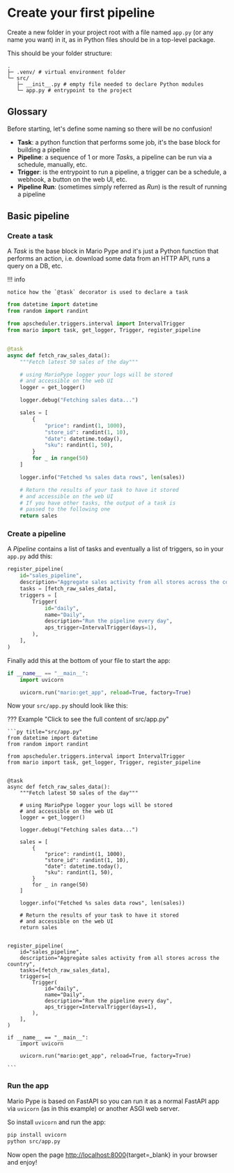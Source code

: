# Create your first pipeline

Create a new folder in your project root with
a file named `app.py` (or any name you want) in it,
as in Python files should be in a top-level package.

This should be your folder structure:

``` { .sh .no-copy }
.
├─ .venv/ # virtual environment folder
└─ src/
   ├─ __init__.py # empty file needed to declare Python modules
   └─ app.py # entrypoint to the project
```

## Glossary

Before starting, let's define some naming so there will be no confusion!

* **Task**: a python function that performs some job, it's the base block for building a pipeline
* **Pipeline**: a sequence of 1 or more *Task*s, a pipeline can be run via a schedule, manually, etc.
* **Trigger**: is the entrypoint to run a pipeline, a trigger can be a schedule, a webhook, a button on the web UI, etc.
* **Pipeline Run**: (sometimes simply referred as *Run*) is the result of running a pipeline

## Basic pipeline

### Create a task

A *Task* is the base block in Mario Pype and it's just a Python function that
performs an action, i.e. download some data from an HTTP API, runs a query on a DB, etc.

!!! info

    notice how the `@task` decorator is used to declare a task

```py title="src/app.py"
from datetime import datetime
from random import randint

from apscheduler.triggers.interval import IntervalTrigger
from mario import task, get_logger, Trigger, register_pipeline


@task
async def fetch_raw_sales_data():
    """Fetch latest 50 sales of the day"""

    # using MarioPype logger your logs will be stored
    # and accessible on the web UI
    logger = get_logger()

    logger.debug("Fetching sales data...")

    sales = [
        {
            "price": randint(1, 1000),
            "store_id": randint(1, 10),
            "date": datetime.today(),
            "sku": randint(1, 50),
        }
        for _ in range(50)
    ]

    logger.info("Fetched %s sales data rows", len(sales))

    # Return the results of your task to have it stored
    # and accessible on the web UI
    # If you have other tasks, the output of a task is
    # passed to the following one
    return sales
```

### Create a pipeline

A *Pipeline* contains a list of tasks and eventually a list of triggers,
so in your `app.py` add this:

```py title="src/app.py"
register_pipeline(
    id="sales_pipeline",
    description="Aggregate sales activity from all stores across the country",
    tasks = [fetch_raw_sales_data],
    triggers = [
        Trigger(
            id="daily",
            name="Daily",
            description="Run the pipeline every day",
            aps_trigger=IntervalTrigger(days=1),
        ),
    ],
)
```

Finally add this at the bottom of your file to start the app:

```py title="src/app.py"
if __name__ == "__main__":
    import uvicorn

    uvicorn.run("mario:get_app", reload=True, factory=True)
```

Now your `src/app.py` should look like this:

??? Example "Click to see the full content of src/app.py"

    ```py title="src/app.py"
    from datetime import datetime
    from random import randint

    from apscheduler.triggers.interval import IntervalTrigger
    from mario import task, get_logger, Trigger, register_pipeline


    @task
    async def fetch_raw_sales_data():
        """Fetch latest 50 sales of the day"""

        # using MarioPype logger your logs will be stored
        # and accessible on the web UI
        logger = get_logger()

        logger.debug("Fetching sales data...")

        sales = [
            {
                "price": randint(1, 1000),
                "store_id": randint(1, 10),
                "date": datetime.today(),
                "sku": randint(1, 50),
            }
            for _ in range(50)
        ]

        logger.info("Fetched %s sales data rows", len(sales))

        # Return the results of your task to have it stored
        # and accessible on the web UI
        return sales


    register_pipeline(
        id="sales_pipeline",
        description="Aggregate sales activity from all stores across the country",
        tasks=[fetch_raw_sales_data],
        triggers=[
            Trigger(
                id="daily",
                name="Daily",
                description="Run the pipeline every day",
                aps_trigger=IntervalTrigger(days=1),
            ),
        ],
    )

    if __name__ == "__main__":
        import uvicorn

        uvicorn.run("mario:get_app", reload=True, factory=True)

    ```

### Run the app

Mario Pype is based on FastAPI so you can run it as a normal FastAPI app
via `uvicorn` (as in this example) or another ASGI web server.

So install `uvicorn` and run the app:

```sh
pip install uvicorn
python src/app.py
```

Now open the page [http://localhost:8000](http://localhost:8000){target=_blank} in your browser and enjoy!
